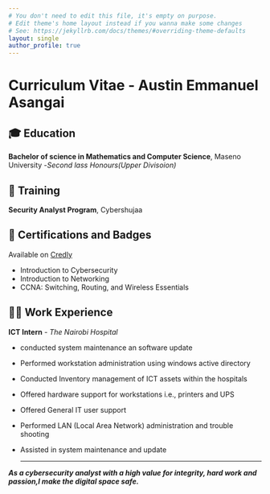 ```yaml
---
# You don't need to edit this file, it's empty on purpose.
# Edit theme's home layout instead if you wanna make some changes
# See: https://jekyllrb.com/docs/themes/#overriding-theme-defaults
layout: single
author_profile: true
---
```

# Curriculum Vitae - Austin Emmanuel Asangai
##  🎓 Education
**Bachelor of science in Mathematics and Computer Science**, Maseno University -*Second lass Honours(Upper Divisoion)*
## 📘 Training
**Security Analyst Program**, Cybershujaa
## 📜 Certifications and Badges
Available on [Credly](https://www.credly.com/users/austin-asang-ai)
- Introduction to Cybersecurity
- Introduction to Networking
- CCNA: Switching, Routing, and Wireless Essentials
## 👨‍💻 Work Experience
**ICT Intern** - *The Nairobi Hospital*
- conducted system maintenance an software update
- Performed workstation administration using windows active directory
- Conducted Inventory management of ICT assets within the hospitals
- Offered hardware support for workstations i.e., printers and UPS
- Offered General IT user support
- Performed LAN (Local Area Network) administration and trouble shooting
- Assisted in system maintenance and update
  
  ---
**_As a cybersecurity analyst with a high value for integrity, hard work and passion,I make the digital space safe._**
  
  
